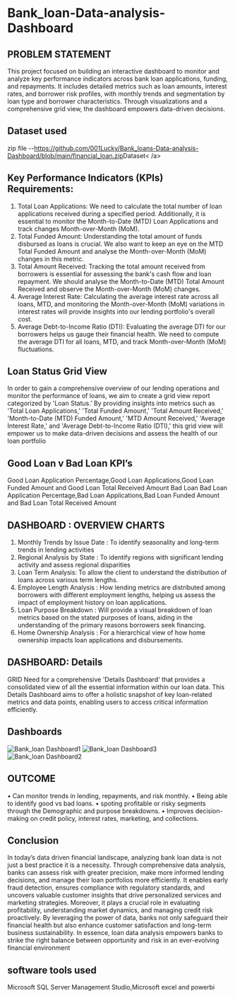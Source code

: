 # Bank_loan-Data-analysis-Dashboard
## PROBLEM STATEMENT
This project focused on building an interactive dashboard to monitor and analyze key performance indicators across bank loan applications, funding, and repayments. It includes detailed metrics such as loan amounts, interest rates, and borrower risk profiles, with monthly trends and segmentation by loan type and borrower characteristics. Through visualizations and a comprehensive grid view, the dashboard empowers data-driven decisions.
## Dataset used 
zip file --<https://github.com/001Lucky/Bank_loans-Data-analysis-Dashboard/blob/main/financial_loan.zip>Dataset< /a>
## Key Performance Indicators (KPIs) Requirements:
1.	Total Loan Applications: We need to calculate the total number of loan applications received during a specified period. Additionally, it is essential to monitor the Month-to-Date (MTD) Loan Applications and track changes Month-over-Month (MoM).
2.	Total Funded Amount: Understanding the total amount of funds disbursed as loans is crucial. We also want to keep an eye on the MTD Total Funded Amount and analyse the Month-over-Month (MoM) changes in this metric.
3.	Total Amount Received: Tracking the total amount received from borrowers is essential for assessing the bank's cash flow and loan repayment. We should analyse the Month-to-Date (MTD) Total Amount Received and observe the Month-over-Month (MoM) changes.
4.	Average Interest Rate: Calculating the average interest rate across all loans, MTD, and monitoring the Month-over-Month (MoM) variations in interest rates will provide insights into our lending portfolio's overall cost.
5.	Average Debt-to-Income Ratio (DTI): Evaluating the average DTI for our borrowers helps us gauge their financial health. We need to compute the average DTI for all loans, MTD, and track Month-over-Month (MoM) fluctuations.
## Loan Status Grid View
In order to gain a comprehensive overview of our lending operations and monitor the performance of loans, we aim to create a grid view report categorized by 'Loan Status.’ By providing insights into metrics such as 'Total Loan Applications,' 'Total Funded Amount,' 'Total Amount Received,' 'Month-to-Date (MTD) Funded Amount,' 'MTD Amount Received,' 'Average Interest Rate,' and 'Average Debt-to-Income Ratio (DTI),' this grid view will empower us to make data-driven decisions and assess the health of our loan portfolio
## Good Loan v Bad Loan KPI’s
Good Loan Application Percentage,Good Loan Applications,Good Loan Funded Amount and Good Loan Total Received Amount
Bad Loan
Bad Loan Application Percentage,Bad Loan Applications,Bad Loan Funded Amount and Bad Loan Total Received Amount

## DASHBOARD : OVERVIEW CHARTS
1.	Monthly Trends by Issue Date :  To identify seasonality and long-term trends in lending activities
2.	Regional Analysis by State : To identify regions with significant lending activity and assess regional disparities
3.	Loan Term Analysis: To allow the client to understand the distribution of loans across various term lengths.
4.	Employee Length Analysis : How lending metrics are distributed among borrowers with different employment lengths, helping us assess the impact of employment history on loan applications.
5.	Loan Purpose Breakdown : Will provide a visual breakdown of loan metrics based on the stated purposes of loans, aiding in the understanding of the primary reasons borrowers seek financing.
6.	Home Ownership Analysis : For a hierarchical view of how home ownership impacts loan applications and disbursements.
## DASHBOARD: Details
GRID
Need for a comprehensive 'Details Dashboard' that provides a consolidated view of all the essential information within our loan data. This Details Dashboard aims to offer a holistic snapshot of key loan-related metrics and data points, enabling users to access critical information efficiently.
## Dashboards
![Bank_loan Dashboard1](https://github.com/user-attachments/assets/8706b8d9-572b-4578-b797-58db64e16d34)
![Bank_loan Dashboard3](https://github.com/user-attachments/assets/795b7d6c-f4c3-434a-bec4-46068841bb94)
![Bank_loan Dashboard2](https://github.com/user-attachments/assets/835b0ba6-1f87-4e91-a01e-3fb4af182c14)



## OUTCOME
•	Can monitor trends in lending, repayments, and risk monthly.
•	Being able to identify good vs bad loans.
•	spoting profitable or risky segments through the Demographic and purpose breakdowns.
•	Improves decision-making on credit policy, interest rates, marketing, and collections.
## Conclusion
In today’s data driven financial landscape, analyzing bank loan data is not just a best practice it is a necessity. Through comprehensive data analysis, banks can assess risk with greater precision, make more informed lending decisions, and manage their loan portfolios more efficiently. It enables early fraud detection, ensures compliance with regulatory standards, and uncovers valuable customer insights that drive personalized services and marketing strategies. Moreover, it plays a crucial role in evaluating profitability, understanding market dynamics, and managing credit risk proactively. By leveraging the power of data, banks not only safeguard their financial health but also enhance customer satisfaction and long-term business sustainability. In essence, loan data analysis empowers banks to strike the right balance between opportunity and risk in an ever-evolving financial environment
## software tools used
Microsoft SQL Server Management Studio,Microsoft excel and powerbi
